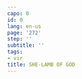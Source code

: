 ```yaml
---
capo: 0
id: 0
lang: en-us
page: '272'
step: ''
subtitle: ''
tags:
- vir
title: SHE-LAMB OF GOD
---
```


